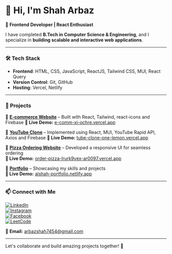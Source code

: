 # 👋 Hi, I'm Shah Arbaz  

🚀 **Frontend Developer | React Enthusiast**  

I have completed **B.Tech in Computer Science & Engineering**, and I specialize in **building scalable and interactive web applications**.  

---

### 🛠️ Tech Stack  
- **Frontend**: HTML, CSS, JavaScript, ReactJS, Tailwind CSS, MUI, React Query  
- **Version Control**: Git, GitHub  
- **Hosting**: Vercel, Netlify  

---

### 📌 Projects  

🔹 **[E-commerce Website](https://github.com/ar0097/E-comm)** – Built with React, Tailwind, react-icons and Firebase
**🔗 Live Demo:** [e-comm-xi-ochre.vercel.app](https://e-comm-xi-ochre.vercel.app/)  

🔹 **[YouTube Clone](https://github.com/ar0097/youtube_clone)** – Implemented using React, MUI, YouTube Rapid API, Axios and Firebase
**🔗 Live Demo:** [tube-clone-one-lemon.vercel.app](https://tube-clone-one-lemon.vercel.app/)  

🔹 **[Pizza Ordering Website](https://github.com/ar0097/OrderPizza)** – Developed a responsive UI for seamless ordering  
**🔗 Live Demo:** [order-pizza-lrurk9vex-ar0097.vercel.app](https://order-pizza-lrurk9vex-ar0097.vercel.app/)  

🔹 **[Portfolio](https://github.com/ar0097/my-portfolio)** – Showcasing my skills and projects  
**🔗 Live Demo:** [alshah-portfolio.netlify.app](https://alshah-portfolio.netlify.app/)  

---

### 📫 Connect with Me  

[![LinkedIn](https://img.shields.io/badge/LinkedIn-blue?style=for-the-badge&logo=linkedin)](https://www.linkedin.com/in/arbaz-shah/)  
[![Instagram](https://img.shields.io/badge/Instagram-%23E4405F.svg?style=for-the-badge&logo=instagram&logoColor=white)](https://www.instagram.com/arbaz5195/)  
[![Facebook](https://img.shields.io/badge/Facebook-%231877F2.svg?style=for-the-badge&logo=facebook&logoColor=white)](https://www.facebook.com/share/18cYEV4g8f/)  
[![LeetCode](https://img.shields.io/badge/LeetCode-%23FFA116.svg?style=for-the-badge&logo=leetcode&logoColor=white)](https://leetcode.com/u/arbazshah7454/)  

📧 **Email:** [arbazshah7454@gmail.com](mailto:arbazshah7454@gmail.com)  

---

Let's collaborate and build amazing projects together! 🚀  
